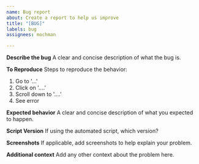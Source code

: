 ```yaml
---
name: Bug report
about: Create a report to help us improve
title: "[BUG]"
labels: bug
assignees: mochman

---
```


**Describe the bug**
A clear and concise description of what the bug is.

**To Reproduce**
Steps to reproduce the behavior:
1. Go to '...'
2. Click on '....'
3. Scroll down to '....'
4. See error

**Expected behavior**
A clear and concise description of what you expected to happen.

**Script Version**
If using the automated script, which version?

**Screenshots**
If applicable, add screenshots to help explain your problem.

**Additional context**
Add any other context about the problem here.
